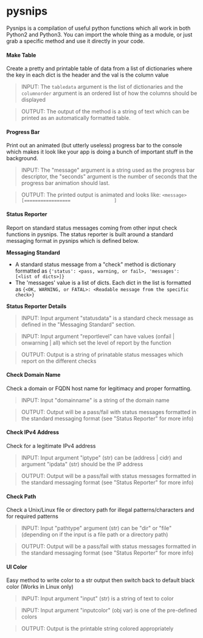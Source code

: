 # pysnips

Pysnips is a compilation of useful python functions which all work in both Python2 and Python3. You can import the whole thing as a module, or just grab a specific method and use it directly in your code.




#### Make Table
Create a pretty and printable table of data from a list of dictionaries where the key in each dict is the header and the val is the column value
>INPUT: The `tabledata` argument is the list of dictionaries and the `columnorder` argument is an ordered list of how the columns should be displayed

>OUTPUT: The output of the method is a string of text which can be printed as an automatically formatted table.



#### Progress Bar
Print out an animated (but utterly useless) progress bar to the console which makes it look like your app is doing a bunch of important stuff in the background.
>INPUT: The "message" argument is a string used as the progress bar descriptor, the "seconds" argument is the number of seconds that the progress bar animation should last.

>OUTPUT: The printed output is animated and looks like: `<message>    [=================                ]`



#### Status Reporter
Report on standard status messages coming from other input check functions in pysnips. The status reporter is built around a standard messaging format in pysnips which is defined below.

**Messaging Standard**
* A standard status message from a "check" method is dictionary formatted as `{'status': <pass, warning, or fail>, 'messages': [<list of dicts>]}`
* The 'messages' value is a list of dicts. Each dict in the list is formatted as `{<OK, WARNING, or FATAL>: <Readable message from the specific check>}`

**Status Reporter Details**

>INPUT: Input argument "statusdata" is a standard check message as defined in the "Messaging Standard" section.

>INPUT: Input argument "reportlevel" can have values (onfail | onwarning | all) which set the level of report by the function

>OUTPUT: Output is a string of prinatable status messages which report on the different checks



#### Check Domain Name
Check a domain or FQDN host name for legitimacy and proper formatting.
>INPUT: Input "domainname" is a string of the domain name

>OUTPUT: Output will be a pass/fail with status messages formatted in the standard messaging format (see "Status Reporter" for more info)



#### Check IPv4 Address
Check for a legitimate IPv4 address
>INPUT: Input argument "iptype" (str) can be (address | cidr) and argument "ipdata" (str) should be the IP address

>OUTPUT: Output will be a pass/fail with status messages formatted in the standard messaging format (see "Status Reporter" for more info)



#### Check Path
Check a Unix/Linux file or directory path for illegal patterns/characters and for required patterns
>INPUT: Input "pathtype" argument (str) can be "dir" or "file" (depending on if the input is a file path or a directory path)

>OUTPUT: Output will be a pass/fail with status messages formatted in the standard messaging format (see "Status Reporter" for more info)



#### UI Color
Easy method to write color to a str output then switch back to default black color (Works in Linux only)
>INPUT: Input argument "input" (str) is a string of text to color

>INPUT: Input argument "inputcolor" (obj var) is one of the pre-defined colors

>OUTPUT: Output is the printable string colored appropriately